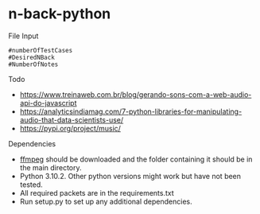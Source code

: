 # n-back-python

File Input

```
#numberOfTestCases
#DesiredNBack
#NumberOfNotes
```

Todo
- https://www.treinaweb.com.br/blog/gerando-sons-com-a-web-audio-api-do-javascript
- https://analyticsindiamag.com/7-python-libraries-for-manipulating-audio-that-data-scientists-use/
- https://pypi.org/project/music/

Dependencies
- [ffmpeg](http://www.ffmpeg.org/download.html) should be downloaded and the folder containing it should be in the main directory.
- Python 3.10.2. Other python versions might work but have not been tested.
- All required packets are in the requirements.txt
- Run setup.py to set up any additional dependencies.
